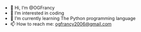 - 👋 Hi, I’m @OGFrancy
- 👀 I’m interested in coding
- 🌱 I’m currently learning The Python programming language
- 📫 How to reach me: ogfrancy2006@gmail.com

<!---
OGFrancy/OGFrancy is a ✨ special ✨ repository because its `README.md` (this file) appears on your GitHub profile.
You can click the Preview link to take a look at your changes.
--->
